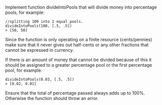 Implement function divideIntoPools that will divide money into percentage pools, for example:

    //splitting 100 into 2 equal pools.
    divideIntoPools(100, [.5, .5])
    > [50, 50]

Since the function is only operating on a finite resource (cents/pennies) make sure that it never gives out half-cents or any other fractions that cannot be expressed in currency.

If there is an amount of money that cannot be divided because of this it should be assigned to a greater percentage pool or the first percentage pool, for example.

    divideIntoPools(0.03, [.5, .5])
    > [0.02, 0.01]

Ensure that the total of percentage passed always adds up to 100%. Otherwise the function should throw an error.
